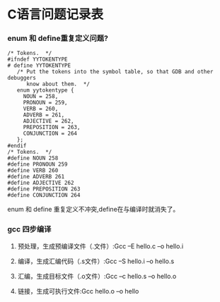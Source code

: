 # C语言问题记录表

### enum 和 define重复定义问题?

```
/* Tokens.  */
#ifndef YYTOKENTYPE
# define YYTOKENTYPE
   /* Put the tokens into the symbol table, so that GDB and other debuggers
      know about them.  */
   enum yytokentype {
     NOUN = 258,
     PRONOUN = 259,
     VERB = 260,
     ADVERB = 261,
     ADJECTIVE = 262,
     PREPOSITION = 263,
     CONJUNCTION = 264
   };
#endif
/* Tokens.  */
#define NOUN 258
#define PRONOUN 259
#define VERB 260
#define ADVERB 261
#define ADJECTIVE 262
#define PREPOSITION 263
#define CONJUNCTION 264
```
enum 和 define 重复定义不冲突,define在与编译时就消失了。

### gcc 四步编译

1. 预处理，生成预编译文件（.文件）:Gcc –E hello.c –o hello.i

2. 编译，生成汇编代码（.s文件）:Gcc –S hello.i –o hello.s

3. 汇编，生成目标文件（.o文件）:Gcc –c hello.s –o hello.o

4. 链接，生成可执行文件:Gcc hello.o –o hello
